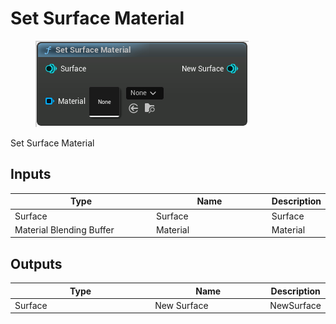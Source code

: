 # Set Surface Material

<div align="left" data-full-width="false">

<figure><img src="Set_Surface_Material.png" alt=""><figcaption></figcaption></figure>

</div>

Set Surface Material

## Inputs

<table>
<thead><tr><th width="250">Type</th><th width="200">Name</th><th>Description</th></tr></thead>
<tbody>
<tr><td>Surface</td><td>Surface</td><td>Surface</td></tr>
<tr><td>Material Blending Buffer</td><td>Material</td><td>Material</td></tr>
</tbody>
</table>

## Outputs

<table>
<thead><tr><th width="250">Type</th><th width="200">Name</th><th>Description</th></tr></thead>
<tbody>
<tr><td>Surface</td><td>New Surface</td><td>NewSurface</td></tr>
</tbody>
</table>